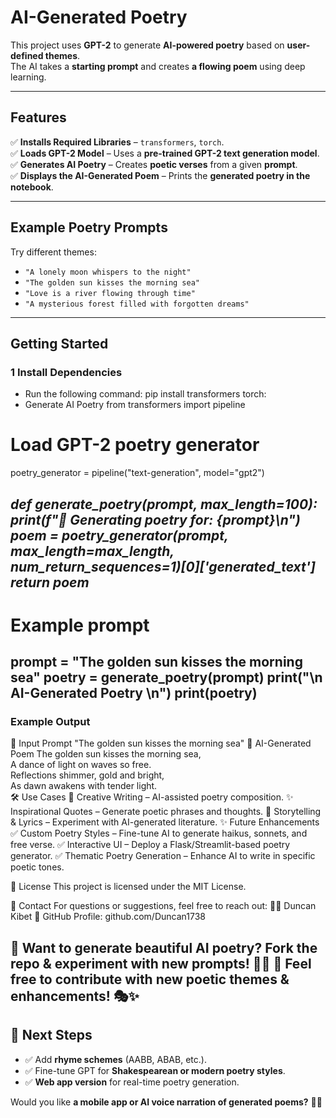 # AI-Generated Poetry  

This project uses **GPT-2** to generate **AI-powered poetry** based on **user-defined themes**.  
The AI takes a **starting prompt** and creates **a flowing poem** using deep learning.

---

##  Features
✅ **Installs Required Libraries** – `transformers`, `torch`.  
✅ **Loads GPT-2 Model** – Uses a **pre-trained GPT-2 text generation model**.  
✅ **Generates AI Poetry** – Creates **poetic verses** from a given **prompt**.  
✅ **Displays the AI-Generated Poem** – Prints the **generated poetry in the notebook**.  

---

##  Example Poetry Prompts
Try different themes:
-  `"A lonely moon whispers to the night"`
-  `"The golden sun kisses the morning sea"`
-  `"Love is a river flowing through time"`
-  `"A mysterious forest filled with forgotten dreams"`

---

##  Getting Started

### **1 Install Dependencies**
- Run the following command:
pip install transformers torch:
- Generate AI Poetry
from transformers import pipeline
# Load GPT-2 poetry generator
poetry_generator = pipeline("text-generation", model="gpt2")

***def generate_poetry(prompt, max_length=100):
    print(f"🌿 Generating poetry for: {prompt}\n")
    poem = poetry_generator(prompt, max_length=max_length, num_return_sequences=1)[0]['generated_text']
    return poem***
---
# Example prompt
prompt = "The golden sun kisses the morning sea"
poetry = generate_poetry(prompt)
print("\n AI-Generated Poetry \n")
print(poetry)
---
### Example Output
🔹 Input Prompt
"The golden sun kisses the morning sea"
🔹 AI-Generated Poem
The golden sun kisses the morning sea,  
A dance of light on waves so free.  
Reflections shimmer, gold and bright,  
As dawn awakens with tender light.  
🛠️ Use Cases
📖 Creative Writing – AI-assisted poetry composition.
✨ Inspirational Quotes – Generate poetic phrases and thoughts.
🎵 Storytelling & Lyrics – Experiment with AI-generated literature.
✨ Future Enhancements
✅ Custom Poetry Styles – Fine-tune AI to generate haikus, sonnets, and free verse.
✅ Interactive UI – Deploy a Flask/Streamlit-based poetry generator.
✅ Thematic Poetry Generation – Enhance AI to write in specific poetic tones.

📜 License
This project is licensed under the MIT License.

📧 Contact
For questions or suggestions, feel free to reach out:
👨‍💻 Duncan Kibet
📌 GitHub Profile: github.com/Duncan1738

📜 Want to generate beautiful AI poetry? Fork the repo & experiment with new prompts! 🚀🔥
📢 Feel free to contribute with new poetic themes & enhancements! 🎭✨
---

## **🚀 Next Steps**
- ✅ Add **rhyme schemes** (AABB, ABAB, etc.).  
- ✅ Fine-tune GPT for **Shakespearean or modern poetry styles**.  
- ✅ **Web app version** for real-time poetry generation.  

Would you like **a mobile app or AI voice narration of generated poems?** 🚀📜
